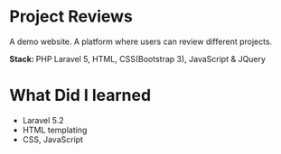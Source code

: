 # Project Reviews
<p>A demo website. A platform where users can review different projects.</p>
<p>
    <strong>Stack: </strong>
    <span>PHP Laravel 5, HTML, CSS(Bootstrap 3), JavaScript & JQuery</span>
</p>
<h1>What Did I learned</h1>  
<ul>
    <li>Laravel 5.2</li>
    <li>HTML templating</li>
    <li>CSS, JavaScript</li>
</ul>
